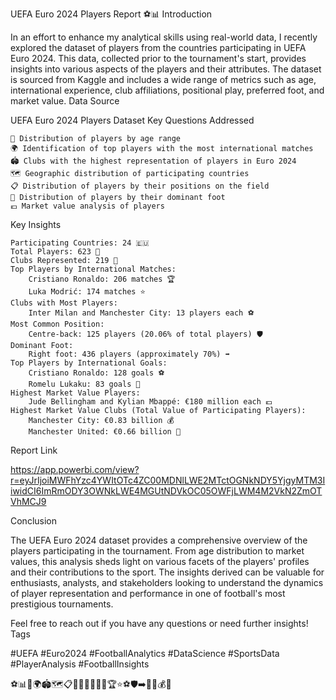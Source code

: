 UEFA Euro 2024 Players Report ⚽📊
Introduction

In an effort to enhance my analytical skills using real-world data, I recently explored the dataset of players from the countries participating in UEFA Euro 2024. This data, collected prior to the tournament's start, provides insights into various aspects of the players and their attributes. The dataset is sourced from Kaggle and includes a wide range of metrics such as age, international experience, club affiliations, positional play, preferred foot, and market value.
Data Source

UEFA Euro 2024 Players Dataset
Key Questions Addressed

    📅 Distribution of players by age range
    🌍 Identification of top players with the most international matches
    🏟️ Clubs with the highest representation of players in Euro 2024
    🗺️ Geographic distribution of participating countries
    📋 Distribution of players by their positions on the field
    🦶 Distribution of players by their dominant foot
    💶 Market value analysis of players

Key Insights

    Participating Countries: 24 🇪🇺
    Total Players: 623 👥
    Clubs Represented: 219 🏢
    Top Players by International Matches:
        Cristiano Ronaldo: 206 matches 🏆
        Luka Modrić: 174 matches ⭐
    Clubs with Most Players:
        Inter Milan and Manchester City: 13 players each ⚽
    Most Common Position:
        Centre-back: 125 players (20.06% of total players) 🛡️
    Dominant Foot:
        Right foot: 436 players (approximately 70%) ➡️
    Top Players by International Goals:
        Cristiano Ronaldo: 128 goals ⚽
        Romelu Lukaku: 83 goals 🥅
    Highest Market Value Players:
        Jude Bellingham and Kylian Mbappé: €180 million each 💶
    Highest Market Value Clubs (Total Value of Participating Players):
        Manchester City: €0.83 billion 💰
        Manchester United: €0.66 billion 💸

Report Link

   https://app.powerbi.com/view?r=eyJrIjoiMWFhYzc4YWItOTc4ZC00MDNlLWE2MTctOGNkNDY5YjgyMTM3IiwidCI6ImRmODY3OWNkLWE4MGUtNDVkOC05OWFjLWM4M2VkN2ZmOTVhMCJ9
   
Conclusion

The UEFA Euro 2024 dataset provides a comprehensive overview of the players participating in the tournament. From age distribution to market values, this analysis sheds light on various facets of the players' profiles and their contributions to the sport. The insights derived can be valuable for enthusiasts, analysts, and stakeholders looking to understand the dynamics of player representation and performance in one of football's most prestigious tournaments.

Feel free to reach out if you have any questions or need further insights!
Tags

#UEFA #Euro2024 #FootballAnalytics #DataScience #SportsData #PlayerAnalysis #FootballInsights

⚽📊📅🌍🏟️🗺️📋🦶💶🇪🇺👥🏢🏆⭐⚽🛡️➡️🥅💶💰💸
